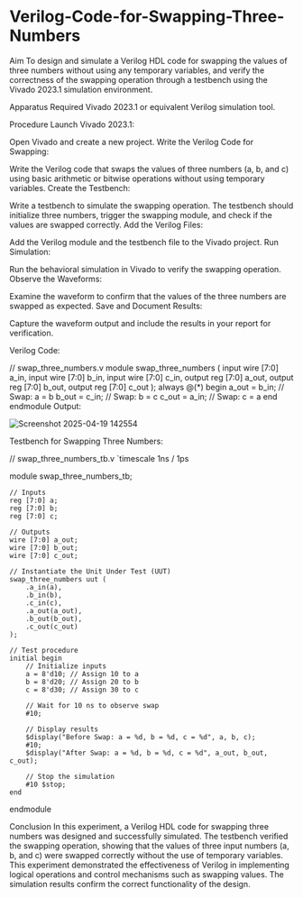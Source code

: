 # Verilog-Code-for-Swapping-Three-Numbers
Aim
To design and simulate a Verilog HDL code for swapping the values of three numbers without using any temporary variables, and verify the correctness of the swapping operation through a testbench using the Vivado 2023.1 simulation environment.

Apparatus Required
Vivado 2023.1 or equivalent Verilog simulation tool.

Procedure
Launch Vivado 2023.1:

Open Vivado and create a new project.
Write the Verilog Code for Swapping:

Write the Verilog code that swaps the values of three numbers (a, b, and c) using basic arithmetic or bitwise operations without using temporary variables.
Create the Testbench:

Write a testbench to simulate the swapping operation. The testbench should initialize three numbers, trigger the swapping module, and check if the values are swapped correctly.
Add the Verilog Files:

Add the Verilog module and the testbench file to the Vivado project.
Run Simulation:

Run the behavioral simulation in Vivado to verify the swapping operation.
Observe the Waveforms:

Examine the waveform to confirm that the values of the three numbers are swapped as expected.
Save and Document Results:

Capture the waveform output and include the results in your report for verification.

Verilog Code:

// swap_three_numbers.v
module swap_three_numbers (
    input wire [7:0] a_in,
    input wire [7:0] b_in,
    input wire [7:0] c_in,
    output reg [7:0] a_out,
    output reg [7:0] b_out,
    output reg [7:0] c_out
);
    always @(*) begin
        a_out = b_in; // Swap: a = b
        b_out = c_in; // Swap: b = c
        c_out = a_in; // Swap: c = a
    end
endmodule
Output:

![Screenshot 2025-04-19 142554](https://github.com/user-attachments/assets/57967a66-f4d7-48ba-b053-5437b1b073a1)


Testbench for Swapping Three Numbers:

// swap_three_numbers_tb.v
`timescale 1ns / 1ps

module swap_three_numbers_tb;

    // Inputs
    reg [7:0] a;
    reg [7:0] b;
    reg [7:0] c;

    // Outputs
    wire [7:0] a_out;
    wire [7:0] b_out;
    wire [7:0] c_out;

    // Instantiate the Unit Under Test (UUT)
    swap_three_numbers uut (
        .a_in(a),
        .b_in(b),
        .c_in(c),
        .a_out(a_out),
        .b_out(b_out),
        .c_out(c_out)
    );

    // Test procedure
    initial begin
        // Initialize inputs
        a = 8'd10; // Assign 10 to a
        b = 8'd20; // Assign 20 to b
        c = 8'd30; // Assign 30 to c

        // Wait for 10 ns to observe swap
        #10;

        // Display results
        $display("Before Swap: a = %d, b = %d, c = %d", a, b, c);
        #10;
        $display("After Swap: a = %d, b = %d, c = %d", a_out, b_out, c_out);
        
        // Stop the simulation
        #10 $stop;
    end
endmodule

Conclusion
In this experiment, a Verilog HDL code for swapping three numbers was designed and successfully simulated. The testbench verified the swapping operation, showing that the values of three input numbers (a, b, and c) were swapped correctly without the use of temporary variables. This experiment demonstrated the effectiveness of Verilog in implementing logical operations and control mechanisms such as swapping values. The simulation results confirm the correct functionality of the design.
